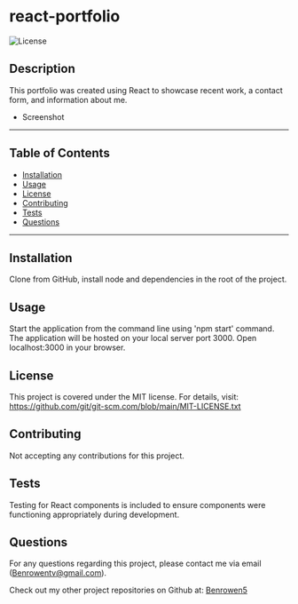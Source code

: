 # react-portfolio

  ![License](https://img.shields.io/badge/license-MIT-blue)
  
  ## Description
  This portfolio was created using React to showcase recent work, a contact form, and information about me. 

  * Screenshot
  
  ***************************************************************
  ## Table of Contents
* [Installation](#installation)
* [Usage](#usage)
* [License](#license)
* [Contributing](#contributing)
* [Tests](#tests)
* [Questions](#questions)
***************************************************************
## Installation
Clone from GitHub, install node and dependencies in the root of the project. 
  
## Usage
  Start the application from the command line using 'npm start' command. The application will be hosted on your local server port 3000. Open localhost:3000 in your browser.
  
## License
  This project is covered under the MIT license. 
      For details, visit: https://github.com/git/git-scm.com/blob/main/MIT-LICENSE.txt
  
## Contributing
  Not accepting any contributions for this project.

## Tests
  Testing for React components is included to ensure components were functioning appropriately during development. 

## Questions
  For any questions regarding this project, please contact me via email (Benrowentv@gmail.com).

  Check out my other project repositories on Github at: [Benrowen5](https://www.github.com/Benrowen5)
